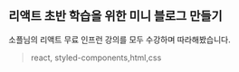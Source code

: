 ## 리액트 초반 학습을 위한 미니 블로그 만들기
소플님의 리액트 무료 인프런 강의를 모두 수강하며 따라해봤습니다.
>react, styled-components,html,css
